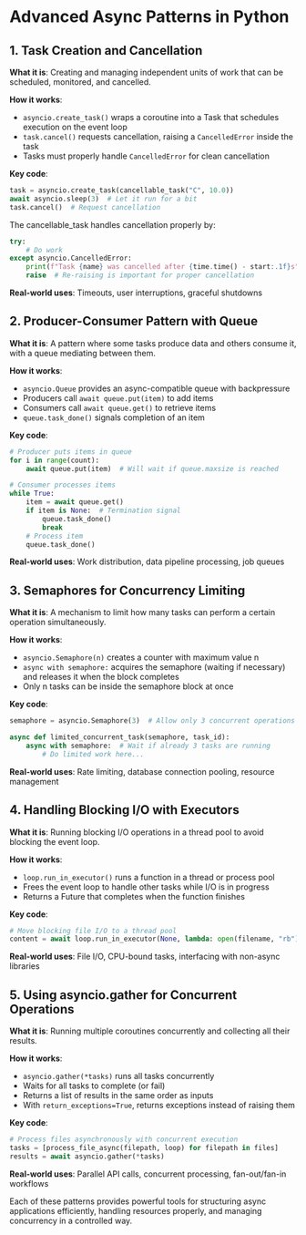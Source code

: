 # Advanced Async Patterns in Python

## 1. Task Creation and Cancellation

**What it is**: Creating and managing independent units of work that can be scheduled, monitored, and cancelled.

**How it works**:
- `asyncio.create_task()` wraps a coroutine into a Task that schedules execution on the event loop
- `task.cancel()` requests cancellation, raising a `CancelledError` inside the task
- Tasks must properly handle `CancelledError` for clean cancellation

**Key code**:
```python
task = asyncio.create_task(cancellable_task("C", 10.0))
await asyncio.sleep(3)  # Let it run for a bit
task.cancel()  # Request cancellation
```

The cancellable_task handles cancellation properly by:
```python
try:
    # Do work
except asyncio.CancelledError:
    print(f"Task {name} was cancelled after {time.time() - start:.1f}s")
    raise  # Re-raising is important for proper cancellation
```

**Real-world uses**: Timeouts, user interruptions, graceful shutdowns

## 2. Producer-Consumer Pattern with Queue

**What it is**: A pattern where some tasks produce data and others consume it, with a queue mediating between them.

**How it works**:
- `asyncio.Queue` provides an async-compatible queue with backpressure
- Producers call `await queue.put(item)` to add items
- Consumers call `await queue.get()` to retrieve items
- `queue.task_done()` signals completion of an item

**Key code**:
```python
# Producer puts items in queue
for i in range(count):
    await queue.put(item)  # Will wait if queue.maxsize is reached

# Consumer processes items
while True:
    item = await queue.get()
    if item is None:  # Termination signal
        queue.task_done()
        break
    # Process item
    queue.task_done()
```

**Real-world uses**: Work distribution, data pipeline processing, job queues

## 3. Semaphores for Concurrency Limiting

**What it is**: A mechanism to limit how many tasks can perform a certain operation simultaneously.

**How it works**:
- `asyncio.Semaphore(n)` creates a counter with maximum value n
- `async with semaphore:` acquires the semaphore (waiting if necessary) and releases it when the block completes
- Only n tasks can be inside the semaphore block at once

**Key code**:
```python
semaphore = asyncio.Semaphore(3)  # Allow only 3 concurrent operations

async def limited_concurrent_task(semaphore, task_id):
    async with semaphore:  # Wait if already 3 tasks are running
        # Do limited work here...
```

**Real-world uses**: Rate limiting, database connection pooling, resource management

## 4. Handling Blocking I/O with Executors

**What it is**: Running blocking I/O operations in a thread pool to avoid blocking the event loop.

**How it works**:
- `loop.run_in_executor()` runs a function in a thread or process pool
- Frees the event loop to handle other tasks while I/O is in progress
- Returns a Future that completes when the function finishes

**Key code**:
```python
# Move blocking file I/O to a thread pool
content = await loop.run_in_executor(None, lambda: open(filename, "rb").read())
```

**Real-world uses**: File I/O, CPU-bound tasks, interfacing with non-async libraries

## 5. Using asyncio.gather for Concurrent Operations

**What it is**: Running multiple coroutines concurrently and collecting all their results.

**How it works**:
- `asyncio.gather(*tasks)` runs all tasks concurrently
- Waits for all tasks to complete (or fail)
- Returns a list of results in the same order as inputs
- With `return_exceptions=True`, returns exceptions instead of raising them

**Key code**:
```python
# Process files asynchronously with concurrent execution
tasks = [process_file_async(filepath, loop) for filepath in files]
results = await asyncio.gather(*tasks)
```

**Real-world uses**: Parallel API calls, concurrent processing, fan-out/fan-in workflows

Each of these patterns provides powerful tools for structuring async applications efficiently, handling resources properly, and managing concurrency in a controlled way.